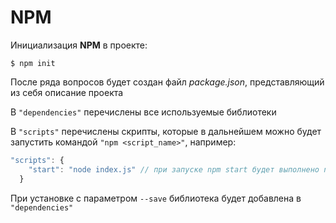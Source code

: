 # NPM 
Инициализация **NPM** в проекте:
```
$ npm init
```
После ряда вопросов будет создан файл *package.json*, представляющий из себя описание проекта

В `"dependencies"` перечислены все используемые библиотеки 

В `"scripts"` перечислены скрипты, которые в дальнейшем можно будет запустить командой `"npm <script_name>"`, например:
```javascript
"scripts": {
    "start": "node index.js" // при запуске npm start будет выполнено node index.js
  }
```
При установке с параметром `--save` библиотека будет добавлена в `"dependencies"`